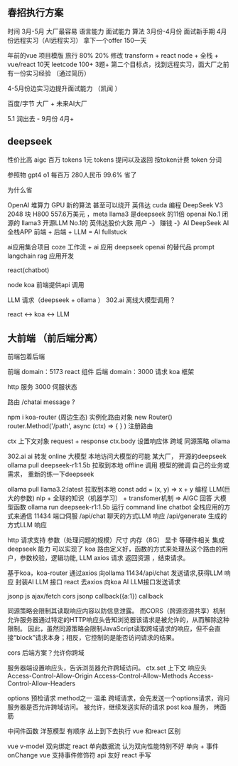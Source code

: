 ## 春招执行方案

时间 3月-5月
大厂最容易
语言能力
面试能力
算法
3月份-4月份 面试新手期 4月份远程实习（AI远程实习）
拿下一个offer 150一天

年前的vue 项目模版 旅行 80% 20% 修改
transform + react
node + 全栈 + vue/react 10天
leetcode 100+ 3题+
第二个目标点，找到远程实习，面大厂之前有一份实习经验 （通过简历）

4-5月份边实习边提升面试能力 （凯闻 ）

百度/字节 大厂 + 未来AI大厂

5.1 润出去 - 9月份 4月+

## deepseek
性价比高 aigc 百万 tokens 1元 tokens 提问以及返回 按token计费 token 分词

参照物 gpt4 o1 每百万 280人民币 99.6% 省了

为什么省

OpenAI 堆算力 GPU
新的算法 甚至可以绕开 英伟达 cuda 编程
DeepSeek V3 2048 块 H800 557.6万美元 ，meta llama3 是deepseek 的11倍 openai No.1 闭源的 llama3 开源LLM No.1的
英伟达股价大跌
用户 -》 赚钱 -》AI
DeepSeek AI 全栈APP
前端 + 后端 + LLM = AI fullstuck

ai应用集合项目 coze 工作流 + ai 应用 deepseek openai 的替代品 prompt langchain rag 应用开发

react(chatbot)

node koa 前端提供api 调用

LLM 请求（deepseek + ollama ） 302.ai 离线大模型调用？

react <-> koa <-> LLM

## 大前端 （前后端分离）

前端包着后端

前端 domain：5173
react 组件
后端 domain：3000 请求
koa 框架

http 服务 3000 伺服状态

路由 /chatai message ?

npm i koa-router (周边生态)
实例化路由对象 new Router()
router.Method('/path', async (ctx) => {
} ) 注册路由

ctx 上下文对象 request + response
ctx.body 设置响应体
跨域 同源策略
ollama

302.ai ai 转发 online 大模型
本地访问大模型的可能 某大厂， 开源的deepseek ollama pull deepseek-r1:1.5b
 拉取到本地 offline 调用 模型的微调 自己的业务或需求， 重新的练一下deepseek

ollama pull llama3.2:latest 拉取到本地
const add = (x, y) => x + y 编程 LLM(巨大的参数) nlp + 全球的知识（机器学习） + transfomer机制 => AIGC 回答 大模型函数
ollama run deepseek-r1:1.5b 运行 command line chatbot 全栈应用的方式来通信
11434 端口伺服
/api/chat 聊天的方式LLM 响应 /api/generate 生成的方式LLM 响应

http 请求支持
参数（处理问题的规模）尺寸 内存（8G） 显卡 等硬件相关
集成deepseek 能力 可以实现了
koa 路由定义好，函数的方式来处理丛这个路由的用户，参数校验，逻辑功能, LLM axios 请求 返回资源 ，结束请求。

基于koa，koa-router 通过axios 向ollama 11434/api/chat 发送请求,获得LLM 响应
封装AI LLM 接口
react 去axios 向koa AI LLM接口发送请求

jsonp js ajax/fetch cors jsonp <script src=""></script> callback({a:1}) callback

同源策略会限制其读取响应内容以防信息泄露。
而CORS（跨源资源共享）机制允许服务器通过特定的HTTP响应头告知浏览器该请求是被允许的，从而解除这种限制。
因此，虽然同源策略会限制JavaScript读取跨域请求的响应，但不会直接“block”请求本身；相反，它控制的是能否访问请求的结果。

cors 后端方案？允许你跨域

服务器端设置响应头，告诉浏览器允许跨域访问。 
ctx.set 上下文 响应头 Access-Control-Allow-Origin Access-Control-Allow-Methods Access-Control-Allow-Headers

options 预检请求 method之一 温柔 跨域请求，会先发送一个options请求，询问服务器是否允许跨域访问。
 被允许，继续发送实际的请求 post
koa 服务， 烤面筋

中间件函数 洋葱模型
有顺序
丛上到下去执行
vue 和react 区别

vue v-model 双向绑定
react 单向数据流 认为双向性能特别不好 单向 + 事件onChange
vue 支持事件修饰符 api 友好
react 手写